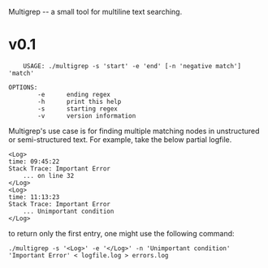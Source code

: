 Multigrep -- a small tool for multiline text searching.

v0.1
==============
    
        USAGE: ./multigrep -s 'start' -e 'end' [-n 'negative match'] 'match'

    OPTIONS:
            -e      ending regex
            -h      print this help
            -s      starting regex
            -v      version information


Multigrep's use case is for finding multiple matching nodes in unstructured or semi-structured text. For example, take the below partial logfile.


    <Log>
    time: 09:45:22
    Stack Trace: Important Error
        ... on line 32
    </Log>
    <Log>
    time: 11:13:23
    Stack Trace: Important Error
        ... Unimportant condition
    </Log>

to return only the first entry, one might use the following command:

    ./multigrep -s '<Log>' -e '</Log>' -n 'Unimportant condition' 'Important Error' < logfile.log > errors.log
